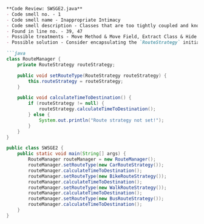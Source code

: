 ```markdown
**Code Review: SWSGE2.java**
- Code smell no. - 1
- Code smell name - Inappropriate Intimacy
- Code smell description - Classes that are too tightly coupled and know too much about each other's internal workings.
- Found in line no. - 39, 47
- Possible treatments - Move Method & Move Field, Extract Class & Hide Delegate, Change Bidirectional Association to Unidirectional, Replace Delegation with Inheritance.
- Possible solution - Consider encapsulating the `RouteStrategy` initialization and management within a dedicated class (e.g., `RouteManager`) to reduce the coupling in `UserRouteGood`, where `UserRouteGood` only needs to interact with the new class rather than managing the routing strategies directly.

```java
class RouteManager {
    private RouteStrategy routeStrategy;

    public void setRouteType(RouteStrategy routeStrategy) {
        this.routeStrategy = routeStrategy;
    }

    public void calculateTimeToDestination() {
        if (routeStrategy != null) {
            routeStrategy.calculateTimeToDestination();
        } else {
            System.out.println("Route strategy not set!");
        }
    }
}

public class SWSGE2 {
    public static void main(String[] args) {
        RouteManager routeManager = new RouteManager();
        routeManager.setRouteType(new CarRouteStrategy());
        routeManager.calculateTimeToDestination();
        routeManager.setRouteType(new BikeRouteStrategy());
        routeManager.calculateTimeToDestination();
        routeManager.setRouteType(new WalkRouteStrategy());
        routeManager.calculateTimeToDestination();
        routeManager.setRouteType(new BusRouteStrategy());
        routeManager.calculateTimeToDestination();
    }
}
```
```